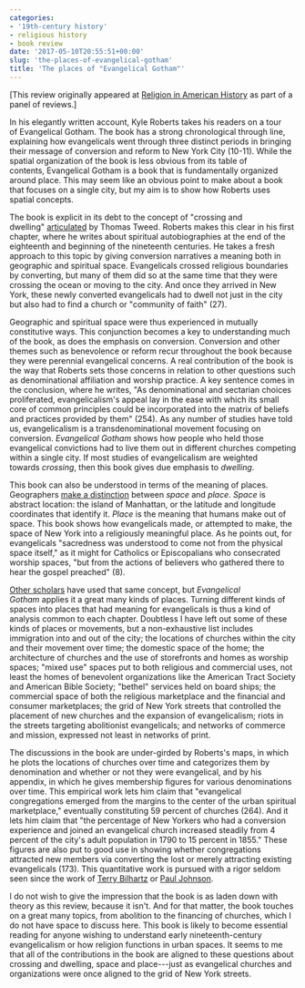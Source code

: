 ```yaml
---
categories:
- '19th-century history'
- religious history
- book review
date: '2017-05-10T20:55:51+00:00'
slug: 'the-places-of-evangelical-gotham'
title: 'The places of "Evangelical Gotham"'
---
```


[This review originally appeared at [Religion in American History](http://usreligion.blogspot.com/2017/03/the-places-of-evangelical-gotham.html) as part of a panel of reviews.]

In his elegantly written account, Kyle Roberts takes his readers on a tour of Evangelical Gotham. The book has a strong chronological through line, explaining how evangelicals went through three distinct periods in bringing their message of conversion and reform to New York City (10-11). While the spatial organization of the book is less obvious from its table of contents, Evangelical Gotham is a book that is fundamentally organized around place. This may seem like an obvious point to make about a book that focuses on a single city, but my aim is to show how Roberts uses spatial concepts.

The book is explicit in its debt to the concept of "crossing and dwelling" [articulated](https://books.google.com/books?id=pO_ztPTc-V0C&printsec=frontcover#v=onepage&q&f=false) by Thomas Tweed. Roberts makes this clear in his first chapter, where he writes about spiritual autobiographies at the end of the eighteenth and beginning of the nineteenth centuries. He takes a fresh approach to this topic by giving conversion narratives a meaning both in geographic and spiritual space. Evangelicals crossed religious boundaries by converting, but many of them did so at the same time that they were crossing the ocean or moving to the city. And once they arrived in New York, these newly converted evangelicals had to dwell not just in the city but also had to find a church or "community of faith" (27).

Geographic and spiritual space were thus experienced in mutually constitutive ways. This conjunction becomes a key to understanding much of the book, as does the emphasis on conversion. Conversion and other themes such as benevolence or reform recur throughout the book because they were perennial evangelical concerns. A real contribution of the book is the way that Roberts sets those concerns in relation to other questions such as denominational affiliation and worship practice. A key sentence comes in the conclusion, where he writes, "As denominational and sectarian choices proliferated, evangelicalism's appeal lay in the ease with which its small core of common principles could be incorporated into the matrix of beliefs and practices provided by them" (254). As any number of studies have told us, evangelicalism is a transdenominational movement focusing on conversion. *Evangelical Gotham* shows how people who held those evangelical convictions had to live them out in different churches competing within a single city. If most studies of evangelicalism are weighted towards *crossing*, then this book gives due emphasis to *dwelling*.

This book can also be understood in terms of the meaning of places. Geographers [make a distinction](https://books.google.com/books?id=6OJvBAAAQBAJ) between *space* and *place*. *Space* is abstract location: the island of Manhattan, or the latitude and longitude coordinates that identify it. *Place* is the meaning that humans make out of space. This book shows how evangelicals made, or attempted to make, the space of New York into a religiously meaningful place. As he points out, for evangelicals "sacredness was understood to come not from the physical space itself," as it might for Catholics or Episcopalians who consecrated worship spaces, "but from the actions of believers who gathered there to hear the gospel preached" (8).

[Other scholars](https://books.google.com/books?id=eYNjS56yx-0C) have used that same concept, but *Evangelical Gotham* applies it a great many kinds of places. Turning different kinds of spaces into places that had meaning for evangelicals is thus a kind of analysis common to each chapter. Doubtless I have left out some of these kinds of places or movements, but a non-exhaustive list includes immigration into and out of the city; the locations of churches within the city and their movement over time; the domestic space of the home; the architecture of churches and the use of storefronts and homes as worship spaces; "mixed use" spaces put to both religious and commercial uses, not least the homes of benevolent organizations like the American Tract Society and American Bible Society; "bethel" services held on board ships; the commercial space of both the religious marketplace and the financial and consumer marketplaces; the grid of New York streets that controlled the placement of new churches and the expansion of evangelicalism; riots in the streets targeting abolitionist evangelicals; and networks of commerce and mission, expressed not least in networks of print.

The discussions in the book are under-girded by Roberts's maps, in which he plots the locations of churches over time and categorizes them by denomination and whether or not they were evangelical, and by his appendix, in which he gives membership figures for various denominations over time. This empirical work lets him claim that "evangelical congregations emerged from the margins to the center of the urban spiritual marketplace," eventually constituting 59 percent of churches (264). And it lets him claim that "the percentage of New Yorkers who had a conversion experience and joined an evangelical church increased steadily from 4 percent of the city's adult population in 1790 to 15 percent in 1855." These figures are also put to good use in showing whether congregations attracted new members via converting the lost or merely attracting existing evangelicals (173). This quantitative work is pursued with a rigor seldom seen since the work of [Terry Bilhartz](https://books.google.com/books?id=pK_DqHjUfg4C) or [Paul Johnson](https://books.google.com/books?id=Jpd_QgAACAAJ).

I do not wish to give the impression that the book is as laden down with theory as this review, because it isn't. And for that matter, the book touches on a great many topics, from abolition to the financing of churches, which I do not have space to discuss here. This book is likely to become essential reading for anyone wishing to understand early nineteenth-century evangelicalism or how religion functions in urban spaces. It seems to me that all of the contributions in the book are aligned to these questions about crossing and dwelling, space and place---just as evangelical churches and organizations were once aligned to the grid of New York streets.
